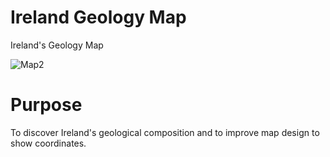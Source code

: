 
# Ireland Geology Map
Ireland's Geology Map

![Map2](https://user-images.githubusercontent.com/21320677/133191821-c09b7933-eed3-4044-96fc-21762028c5b4.png)

# Purpose
To discover Ireland's geological composition and to improve map design to show coordinates.
